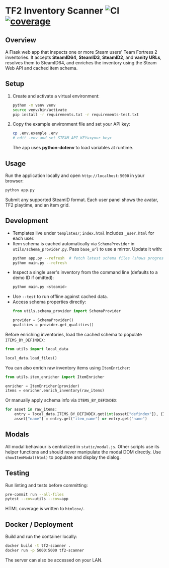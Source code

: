 # TF2 Inventory Scanner ![CI](https://github.com/dankrr/tf2-inventory-scanner/actions/workflows/ci.yml/badge.svg) [![coverage](https://codecov.io/gh/dankrr/tf2-inventory-scanner/branch/main/graph/badge.svg)](https://codecov.io/gh/dankrr/tf2-inventory-scanner)

## Overview

A Flask web app that inspects one or more Steam users' Team Fortress 2 inventories. It accepts **SteamID64**, **SteamID3**, **SteamID2**, and **vanity URLs**, resolves them to SteamID64, and enriches the inventory using the Steam Web API and cached item schema.

## Setup

1. Create and activate a virtual environment:
   ```bash
   python -m venv venv
   source venv/bin/activate
   pip install -r requirements.txt -r requirements-test.txt
   ```
2. Copy the example environment file and set your API key:
   ```bash
   cp .env.example .env
   # edit .env and set STEAM_API_KEY=<your key>
   ```
   The app uses **python-dotenv** to load variables at runtime.

## Usage

Run the application locally and open `http://localhost:5000` in your browser:
```bash
python app.py
```
Submit any supported SteamID format. Each user panel shows the avatar, TF2 playtime, and an item grid.

## Development

- Templates live under `templates/`; `index.html` includes `_user.html` for each user.
- Item schema is cached automatically via `SchemaProvider` in
  `utils/schema_provider.py`. Pass `base_url` to use a mirror. Update it with:
  ```bash
  python app.py --refresh  # fetch latest schema files (shows progress)
  python main.py --refresh
  ```
- Inspect a single user's inventory from the command line (defaults to a demo
  ID if omitted):
  ```bash
  python main.py <steamid>
  ```
- Use `--test` to run offline against cached data.
- Access schema properties directly:
  ```python
  from utils.schema_provider import SchemaProvider

  provider = SchemaProvider()
  qualities = provider.get_qualities()
  ```
Before enriching inventories, load the cached schema to populate
`ITEMS_BY_DEFINDEX`:
```python
from utils import local_data

local_data.load_files()
```
You can also enrich raw inventory items using `ItemEnricher`:
```python
from utils.item_enricher import ItemEnricher

enricher = ItemEnricher(provider)
items = enricher.enrich_inventory(raw_items)
```
Or manually apply schema info via `ITEMS_BY_DEFINDEX`:
```python
for asset in raw_items:
    entry = local_data.ITEMS_BY_DEFINDEX.get(int(asset["defindex"]), {})
    asset["name"] = entry.get("item_name") or entry.get("name")
```

## Modals

All modal behaviour is centralized in `static/modal.js`. Other scripts use
its helper functions and should never manipulate the modal DOM directly.
Use `showItemModal(html)` to populate and display the dialog.

## Testing

Run linting and tests before committing:
```bash
pre-commit run --all-files
pytest --cov=utils --cov=app
```
HTML coverage is written to `htmlcov/`.

## Docker / Deployment

Build and run the container locally:
```bash
docker build -t tf2-scanner .
docker run -p 5000:5000 tf2-scanner
```
The server can also be accessed on your LAN.
